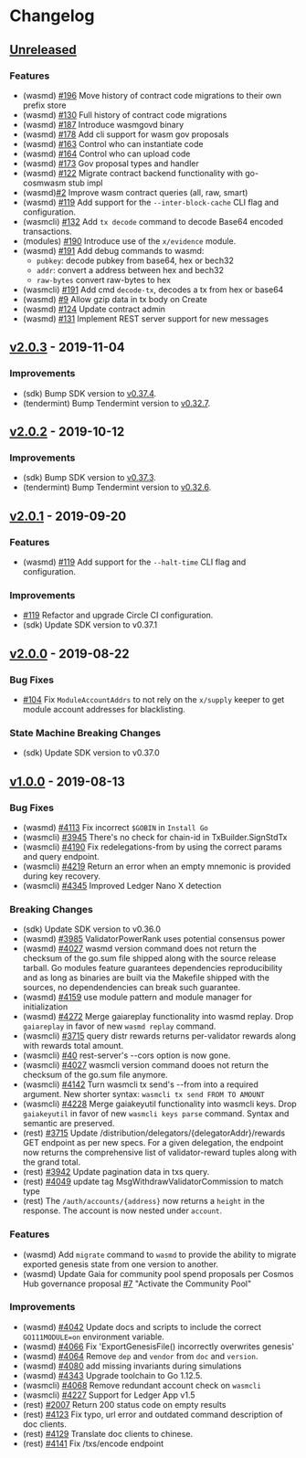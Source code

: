 <!--
Guiding Principles:

Changelogs are for humans, not machines.
There should be an entry for every single version.
The same types of changes should be grouped.
Versions and sections should be linkable.
The latest version comes first.
The release date of each version is displayed.
Mention whether you follow Semantic Versioning.

Usage:

Change log entries are to be added to the Unreleased section under the
appropriate stanza (see below). Each entry should ideally include a tag and
the Github issue reference in the following format:

* (<tag>) \#<issue-number> message

The issue numbers will later be link-ified during the release process so you do
not have to worry about including a link manually, but you can if you wish.

Types of changes (Stanzas):

"Features" for new features.
"Improvements" for changes in existing functionality.
"Deprecated" for soon-to-be removed features.
"Bug Fixes" for any bug fixes.
"Client Breaking" for breaking CLI commands and REST routes.
"State Machine Breaking" for breaking the AppState

Ref: https://keepachangelog.com/en/1.0.0/
-->

# Changelog

## [Unreleased]

### Features
* (wasmd) [\#196](https://github.com/CosmWasm/wasmd/issues/196) Move history of contract code migrations to their own prefix store
* (wasmd) [\#130](https://github.com/CosmWasm/wasmd/issues/130) Full history of contract code migrations
* (wasmd) [\#187](https://github.com/CosmWasm/wasmd/issues/187) Introduce wasmgovd binary
* (wasmd) [\#178](https://github.com/CosmWasm/wasmd/issues/178) Add cli support for wasm gov proposals
* (wasmd) [\#163](https://github.com/CosmWasm/wasmd/issues/163) Control who can instantiate code
* (wasmd) [\#164](https://github.com/CosmWasm/wasmd/issues/164) Control who can upload code
* (wasmd) [\#173](https://github.com/CosmWasm/wasmd/issues/173) Gov proposal types and handler
* (wasmd) [\#122](https://github.com/CosmWasm/wasmd/pull/122]) Migrate contract backend functionality with go-cosmwasm stub impl
* (wasmd)[\#2](https://github.com/CosmWasm/wasmd/pull/22)  Improve wasm contract queries (all, raw, smart)
* (wasmd) [\#119](https://github.com/CosmWasm/wasmd/pull/119) Add support for the `--inter-block-cache` CLI
flag and configuration.
* (wasmcli) [\#132](https://github.com/CosmWasm/wasmd/pull/132) Add `tx decode` command to decode
Base64 encoded transactions.
* (modules) [\#190](https://github.com/CosmWasm/wasmd/pull/190) Introduce use of the `x/evidence` module.
* (wasmd) [\#191](https://github.com/CosmWasm/wasmd/pull/191) Add debug commands to wasmd: 
    - `pubkey`: decode pubkey from base64, hex or bech32
    - `addr`: convert a address between hex and bech32
    - `raw-bytes` convert raw-bytes to hex
* (wasmcli) [\#191](https://github.com/CosmWasm/wasmd/pull/191) Add cmd `decode-tx`, decodes a tx from hex or base64
* (wasmd) [\#9](https://github.com/CosmWasm/wasmd/pull/9) Allow gzip data in tx body on Create 
* (wasmd) [\#124](https://github.com/CosmWasm/wasmd/pull/124) Update contract admin
* (wasmd) [\#131](https://github.com/CosmWasm/wasmd/pull/131) Implement REST server support for new messages

## [v2.0.3] - 2019-11-04

### Improvements

* (sdk) Bump SDK version to [v0.37.4](https://github.com/cosmos/cosmos-sdk/releases/tag/v0.37.4).
* (tendermint) Bump Tendermint version to [v0.32.7](https://github.com/tendermint/tendermint/releases/tag/v0.32.7).

## [v2.0.2] - 2019-10-12

### Improvements

* (sdk) Bump SDK version to [v0.37.3](https://github.com/cosmos/cosmos-sdk/releases/tag/v0.37.3).
* (tendermint) Bump Tendermint version to [v0.32.6](https://github.com/tendermint/tendermint/releases/tag/v0.32.6).

## [v2.0.1] - 2019-09-20

### Features

* (wasmd) [\#119](https://github.com/CosmWasm/wasmd/pull/119) Add support for the `--halt-time` CLI flag and configuration.

### Improvements

* [\#119](https://github.com/CosmWasm/wasmd/pull/119) Refactor and upgrade Circle CI
configuration.
* (sdk) Update SDK version to v0.37.1

## [v2.0.0] - 2019-08-22

### Bug Fixes

* [\#104](https://github.com/CosmWasm/wasmd/issues/104) Fix `ModuleAccountAddrs` to
not rely on the `x/supply` keeper to get module account addresses for blacklisting.

### State Machine Breaking Changes

* (sdk) Update SDK version to v0.37.0

## [v1.0.0] - 2019-08-13

### Bug Fixes

* (wasmd) [\#4113](https://github.com/cosmos/cosmos-sdk/issues/4113) Fix incorrect `$GOBIN` in `Install Go`
* (wasmcli) [\#3945](https://github.com/cosmos/cosmos-sdk/issues/3945) There's no check for chain-id in TxBuilder.SignStdTx
* (wasmcli) [\#4190](https://github.com/cosmos/cosmos-sdk/issues/4190) Fix redelegations-from by using the correct params and query endpoint.
* (wasmcli) [\#4219](https://github.com/cosmos/cosmos-sdk/issues/4219) Return an error when an empty mnemonic is provided during key recovery.
* (wasmcli) [\#4345](https://github.com/cosmos/cosmos-sdk/issues/4345) Improved Ledger Nano X detection

### Breaking Changes

* (sdk) Update SDK version to v0.36.0
* (wasmd) [\#3985](https://github.com/cosmos/cosmos-sdk/issues/3985) ValidatorPowerRank uses potential consensus power
* (wasmd) [\#4027](https://github.com/cosmos/cosmos-sdk/issues/4027) wasmd version command does not return the checksum of the go.sum file shipped along with the source release tarball.
  Go modules feature guarantees dependencies reproducibility and as long as binaries are built via the Makefile shipped with the sources, no dependendencies can break such guarantee.
* (wasmd) [\#4159](https://github.com/cosmos/cosmos-sdk/issues/4159) use module pattern and module manager for initialization
* (wasmd) [\#4272](https://github.com/cosmos/cosmos-sdk/issues/4272) Merge gaiareplay functionality into wasmd replay.
  Drop `gaiareplay` in favor of new `wasmd replay` command.
* (wasmcli) [\#3715](https://github.com/cosmos/cosmos-sdk/issues/3715) query distr rewards returns per-validator
  rewards along with rewards total amount.
* (wasmcli) [\#40](https://github.com/cosmos/cosmos-sdk/issues/40) rest-server's --cors option is now gone.
* (wasmcli) [\#4027](https://github.com/cosmos/cosmos-sdk/issues/4027) wasmcli version command dooes not return the checksum of the go.sum file anymore.
* (wasmcli) [\#4142](https://github.com/cosmos/cosmos-sdk/issues/4142) Turn wasmcli tx send's --from into a required argument.
  New shorter syntax: `wasmcli tx send FROM TO AMOUNT`
* (wasmcli) [\#4228](https://github.com/cosmos/cosmos-sdk/issues/4228) Merge gaiakeyutil functionality into wasmcli keys.
  Drop `gaiakeyutil` in favor of new `wasmcli keys parse` command. Syntax and semantic are preserved.
* (rest) [\#3715](https://github.com/cosmos/cosmos-sdk/issues/3715) Update /distribution/delegators/{delegatorAddr}/rewards GET endpoint
  as per new specs. For a given delegation, the endpoint now returns the
  comprehensive list of validator-reward tuples along with the grand total.
* (rest) [\#3942](https://github.com/cosmos/cosmos-sdk/issues/3942) Update pagination data in txs query.
* (rest) [\#4049](https://github.com/cosmos/cosmos-sdk/issues/4049) update tag MsgWithdrawValidatorCommission to match type
* (rest) The `/auth/accounts/{address}` now returns a `height` in the response. The
  account is now nested under `account`.

### Features

* (wasmd) Add `migrate` command to `wasmd` to provide the ability to migrate exported
  genesis state from one version to another.
* (wasmd) Update Gaia for community pool spend proposals per Cosmos Hub governance proposal [\#7](https://github.com/cosmos/cosmos-sdk/issues/7) "Activate the Community Pool"

### Improvements

* (wasmd) [\#4042](https://github.com/cosmos/cosmos-sdk/issues/4042) Update docs and scripts to include the correct `GO111MODULE=on` environment variable.
* (wasmd) [\#4066](https://github.com/cosmos/cosmos-sdk/issues/4066) Fix 'ExportGenesisFile() incorrectly overwrites genesis'
* (wasmd) [\#4064](https://github.com/cosmos/cosmos-sdk/issues/4064) Remove `dep` and `vendor` from `doc` and `version`.
* (wasmd) [\#4080](https://github.com/cosmos/cosmos-sdk/issues/4080) add missing invariants during simulations
* (wasmd) [\#4343](https://github.com/cosmos/cosmos-sdk/issues/4343) Upgrade toolchain to Go 1.12.5.
* (wasmcli) [\#4068](https://github.com/cosmos/cosmos-sdk/issues/4068) Remove redundant account check on `wasmcli`
* (wasmcli) [\#4227](https://github.com/cosmos/cosmos-sdk/issues/4227) Support for Ledger App v1.5
* (rest) [\#2007](https://github.com/cosmos/cosmos-sdk/issues/2007) Return 200 status code on empty results
* (rest) [\#4123](https://github.com/cosmos/cosmos-sdk/issues/4123) Fix typo, url error and outdated command description of doc clients.
* (rest) [\#4129](https://github.com/cosmos/cosmos-sdk/issues/4129) Translate doc clients to chinese.
* (rest) [\#4141](https://github.com/cosmos/cosmos-sdk/issues/4141) Fix /txs/encode endpoint

<!-- Release links -->

[Unreleased]: https://github.com/CosmWasm/wasmd/compare/v2.0.3...HEAD
[v2.0.3]: https://github.com/CosmWasm/wasmd/releases/tag/v2.0.3
[v2.0.2]: https://github.com/CosmWasm/wasmd/releases/tag/v2.0.2
[v2.0.1]: https://github.com/CosmWasm/wasmd/releases/tag/v2.0.1
[v2.0.0]: https://github.com/CosmWasm/wasmd/releases/tag/v2.0.0
[v1.0.0]: https://github.com/CosmWasm/wasmd/releases/tag/v1.0.0
